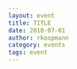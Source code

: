 ```yaml
---
layout: event
title: TITLE
date: 2010-07-01
author: rkoopmann
category: events
tags: event
---
```


